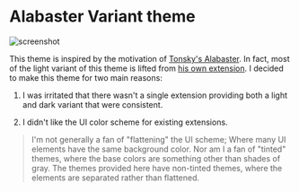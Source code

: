 # Alabaster Variant theme

![screenshot](https://shot.codes/project-images/alabaster-variant-theme/screenshot.png)

This theme is inspired by the motivation of [Tonsky's Alabaster](https://github.com/tonsky/sublime-scheme-alabaster). In fact, most of the light variant of this theme is lifted from [his own extension](https://marketplace.visualstudio.com/items?itemName=tonsky.theme-alabaster). I decided to make this theme for two main reasons:

1. I was irritated that there wasn't a single extension providing both a light and dark variant that were consistent. 

2. I didn't like the UI color scheme for existing extensions.

> I'm not generally a fan of "flattening" the UI scheme; Where many UI elements have the same background color. Nor am I a fan of "tinted" themes, where the base colors are something other than shades of gray. The themes provided here have non-tinted themes, where the elements are separated rather than flattened.

